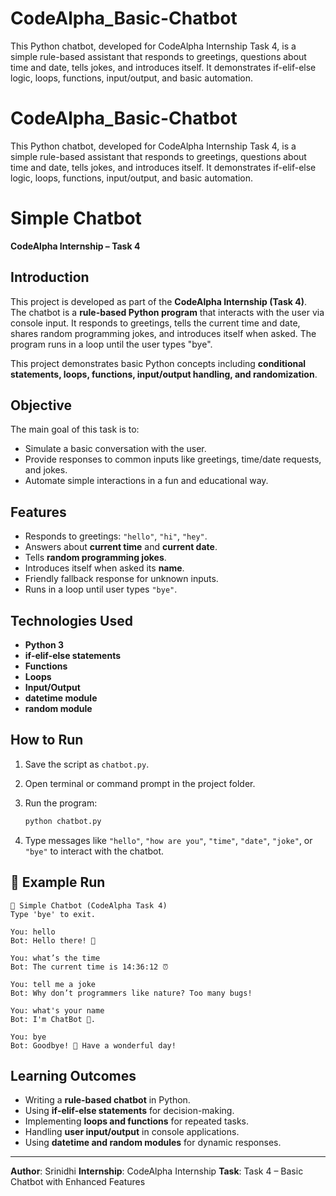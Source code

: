 # CodeAlpha_Basic-Chatbot
This Python chatbot, developed for CodeAlpha Internship Task 4, is a simple rule-based assistant that responds to greetings, questions about time and date, tells jokes, and introduces itself. It demonstrates if-elif-else logic, loops, functions, input/output, and basic automation.
# CodeAlpha_Basic-Chatbot
This Python chatbot, developed for CodeAlpha Internship Task 4, is a simple rule-based assistant that responds to greetings, questions about time and date, tells jokes, and introduces itself. It demonstrates if-elif-else logic, loops, functions, input/output, and basic automation.

#  Simple Chatbot
**CodeAlpha Internship – Task 4**

##  Introduction
This project is developed as part of the **CodeAlpha Internship (Task 4)**.  
The chatbot is a **rule-based Python program** that interacts with the user via console input. It responds to greetings, tells the current time and date, shares random programming jokes, and introduces itself when asked. The program runs in a loop until the user types "bye".  

This project demonstrates basic Python concepts including **conditional statements, loops, functions, input/output handling, and randomization**.

##  Objective
The main goal of this task is to:
- Simulate a basic conversation with the user.
- Provide responses to common inputs like greetings, time/date requests, and jokes.
- Automate simple interactions in a fun and educational way.

##  Features
- Responds to greetings: `"hello"`, `"hi"`, `"hey"`.  
- Answers about **current time** and **current date**.  
- Tells **random programming jokes**.  
- Introduces itself when asked its **name**.  
- Friendly fallback response for unknown inputs.  
- Runs in a loop until user types `"bye"`.

##  Technologies Used
- **Python 3**
- **if-elif-else statements**
- **Functions**
- **Loops**
- **Input/Output**
- **datetime module**
- **random module**

##  How to Run
1. Save the script as `chatbot.py`.  
2. Open terminal or command prompt in the project folder.  
3. Run the program:
   ```bash
   python chatbot.py
   ```

4. Type messages like `"hello"`, `"how are you"`, `"time"`, `"date"`, `"joke"`, or `"bye"` to interact with the chatbot.

## 📖 Example Run

```
🤖 Simple Chatbot (CodeAlpha Task 4)
Type 'bye' to exit.

You: hello
Bot: Hello there! 👋

You: what’s the time
Bot: The current time is 14:36:12 ⏰

You: tell me a joke
Bot: Why don’t programmers like nature? Too many bugs! 

You: what's your name
Bot: I'm ChatBot 🤖.

You: bye
Bot: Goodbye! 👋 Have a wonderful day!
```

##  Learning Outcomes

* Writing a **rule-based chatbot** in Python.
* Using **if-elif-else statements** for decision-making.
* Implementing **loops and functions** for repeated tasks.
* Handling **user input/output** in console applications.
* Using **datetime and random modules** for dynamic responses.

---

 **Author**: Srinidhi
 **Internship**: CodeAlpha Internship
 **Task**: Task 4 – Basic Chatbot with Enhanced Features
